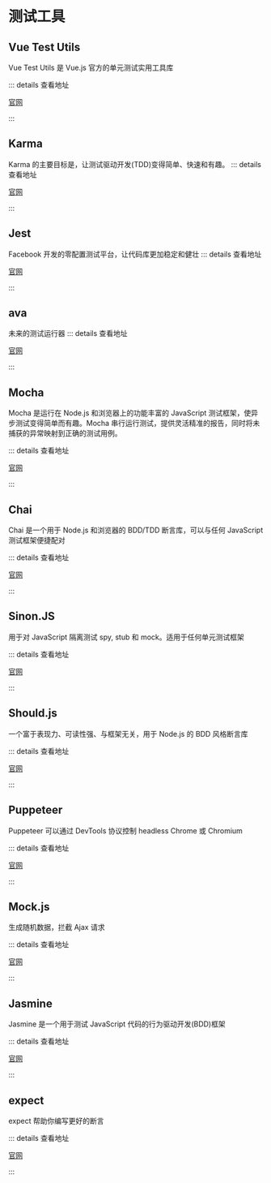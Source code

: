 # 测试工具

## Vue Test Utils

Vue Test Utils 是 Vue.js 官方的单元测试实用工具库

::: details 查看地址

[官网](https://test-utils.vuejs.org/)

:::

## Karma

Karma 的主要目标是，让测试驱动开发(TDD)变得简单、快速和有趣。
::: details 查看地址

[官网](https://karma-runner.github.io/2.0/index.html)

:::

## Jest

Facebook 开发的零配置测试平台，让代码库更加稳定和健壮
::: details 查看地址

[官网](https://jest.docschina.org/)

:::

## ava

未来的测试运行器
::: details 查看地址

[官网](https://github.com/avajs/ava)

:::

## Mocha

Mocha 是运行在 Node.js 和浏览器上的功能丰富的 JavaScript 测试框架，使异步测试变得简单而有趣。Mocha 串行运行测试，提供灵活精准的报告，同时将未捕获的异常映射到正确的测试用例。

::: details 查看地址

[官网](https://mochajs.org/)

:::

## Chai

Chai 是一个用于 Node.js 和浏览器的 BDD/TDD 断言库，可以与任何 JavaScript 测试框架便捷配对

::: details 查看地址

[官网](http://chaijs.com/)

:::

## Sinon.JS

用于对 JavaScript 隔离测试 spy, stub 和 mock。适用于任何单元测试框架

::: details 查看地址

[官网](http://sinonjs.org/)

:::

## Should.js

一个富于表现力、可读性强、与框架无关，用于 Node.js 的 BDD 风格断言库

::: details 查看地址

[官网](https://shouldjs.github.io/)

:::

## Puppeteer

Puppeteer 可以通过 DevTools 协议控制 headless Chrome 或 Chromium

::: details 查看地址

[官网](https://pptr.dev/)

:::

## Mock.js

生成随机数据，拦截 Ajax 请求

::: details 查看地址

[官网](http://mockjs.com/)

:::

## Jasmine

Jasmine 是一个用于测试 JavaScript 代码的行为驱动开发(BDD)框架

::: details 查看地址

[官网](https://jasmine.github.io/)

:::

## expect

expect 帮助你编写更好的断言

::: details 查看地址

[官网](https://github.com/mjackson/expect)

:::

